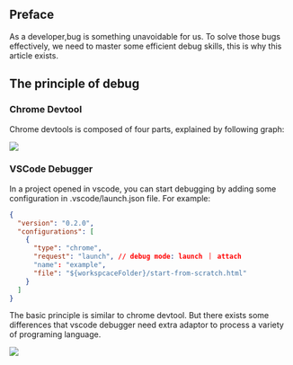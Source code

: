 ## Preface

As a developer,bug is something unavoidable for us. To solve those bugs effectively, we need to master some efficient debug skills, this is why this article exists.

## The principle of debug

### Chrome Devtool

Chrome devtools is composed of four parts, explained by following graph:

![](https://github.com/NealST/my-system/assets/17682407/cc6077c5-8eef-4236-a79e-f9438d4bff03)

### VSCode Debugger

In a project opened in vscode, you can start debugging by adding some configuration in .vscode/launch.json file. For example:
```json
{
  "version": "0.2.0",
  "configurations": [
  	{
      "type": "chrome",
      "request": "launch", // debug mode: launch ｜ attach
      "name": "example",
      "file": "${workspcaceFolder}/start-from-scratch.html"
    }
  ]
}
```

The basic principle is similar to chrome devtool. But there exists some differences that vscode debugger need extra adaptor to process a variety of programing language.

![](https://github.com/NealST/my-system/assets/17682407/1ba4ef4e-79d2-4224-86d4-f6dfebc20fc2)
